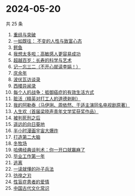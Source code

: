 # 2024-05-20

共 25 条

<!-- BEGIN WEREAD -->
<!-- 最后更新时间 2024-05-20 14:01:17 +0800 -->
1. [重组与突破](https://weread.qq.com/web/bookDetail/67e32950813ab8db0g017351)
1. [一如既往： 不变的人性与致富心态](https://weread.qq.com/web/bookDetail/f8e322b0813ab8db0g01952e)
1. [鳄鱼](https://weread.qq.com/web/bookDetail/44832c50813ab8d99g01612b)
1. [我想太多啦：高敏感人更容易成功](https://weread.qq.com/web/bookDetail/db832970813ab8d8fg015a78)
1. [超越百岁：长寿的科学与艺术](https://weread.qq.com/web/bookDetail/12f326c0813ab8d88g015fdf)
1. [记一忘三二（不开心就读李娟！）](https://weread.qq.com/web/bookDetail/f1c321d0813ab6e60g0141c1)
1. [庆余年](https://weread.qq.com/web/bookDetail/0ae32be0570f000ae1bf155)
1. [波伏瓦访谈录](https://weread.qq.com/web/bookDetail/fe0324a0813ab8d4bg018bd7)
1. [西楼异闻录](https://weread.qq.com/web/bookDetail/96232390813ab8bf1g012dd8)
1. [每个人的战争：抵御癌症的有效生活方式](https://weread.qq.com/web/bookDetail/2a9328005e040e2a9417352)
1. [脏活（精英对打工人的道德剥削）](https://weread.qq.com/web/bookDetail/07332370813ab8d75g01490e)
1. [我的阿勒泰（马伊琍、周依然、于适主演同名电视剧原著）](https://weread.qq.com/web/bookDetail/6e732140813ab6e60g013caf)
1. [人生欢（首届梁晓声青年文学奖获奖作品）](https://weread.qq.com/web/bookDetail/37f329b0813ab8d08g011b34)
1. [被判死刑之后](https://weread.qq.com/web/bookDetail/e88324f0813ab8d1dg013d49)
1. [遥远的向日葵地](https://weread.qq.com/web/bookDetail/71932380717ea7b7719501e)
1. [半小时漫画宇宙大爆炸](https://weread.qq.com/web/bookDetail/3e9321f07277f0223e98277)
1. [打造第二大脑](https://weread.qq.com/web/bookDetail/f3032e10813ab88b1g011a36)
1. [冬牧场](https://weread.qq.com/web/bookDetail/d1d32fa053b924d1d0ac0a5)
1. [哈佛经典谈判术：你一开口就赢麻了](https://weread.qq.com/web/bookDetail/bf032c7072103ce5bf0568a)
1. [毕业工作第一年](https://weread.qq.com/web/bookDetail/57c32d50813ab8d2cg0157ab)
1. [逃离](https://weread.qq.com/web/bookDetail/3cf3255071d2e86f3cf3371)
1. [一读就懂的孙子兵法](https://weread.qq.com/web/bookDetail/500327c0813ab8bb3g01417a)
1. [彷徨之刃](https://weread.qq.com/web/bookDetail/e44327d05c7edee44530f9e)
1. [性盲症患者的爱情](https://weread.qq.com/web/bookDetail/79e32ed05e1c4579e68fd8c)
1. [中国古代文化常识](https://weread.qq.com/web/bookDetail/36832c507164851a368ca1b)
<!-- END WEREAD -->
